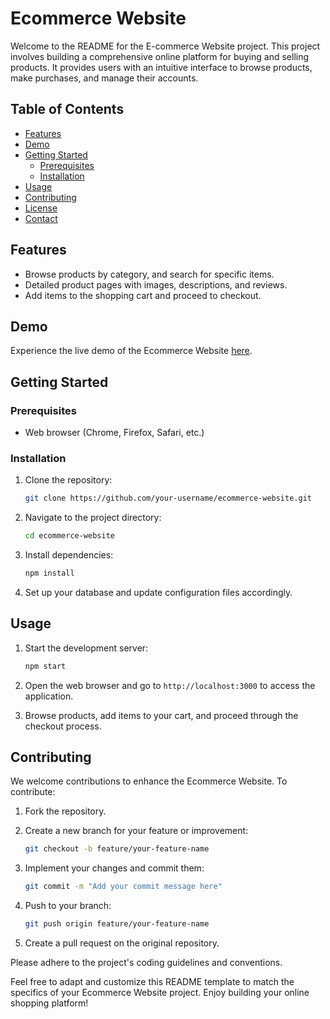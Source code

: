 # Ecommerce Website

Welcome to the README for the E-commerce Website project. This project involves building a comprehensive online platform for buying and selling products. It provides users with an intuitive interface to browse products, make purchases, and manage their accounts.

## Table of Contents

- [Features](#features)
- [Demo](#demo)
- [Getting Started](#getting-started)
  - [Prerequisites](#prerequisites)
  - [Installation](#installation)
- [Usage](#usage)
- [Contributing](#contributing)
- [License](#license)
- [Contact](#contact)

## Features

- Browse products by category, and search for specific items.
- Detailed product pages with images, descriptions, and reviews.
- Add items to the shopping cart and proceed to checkout.

## Demo

Experience the live demo of the Ecommerce Website [here](https://your-ecommerce-demo-link.com).

## Getting Started

### Prerequisites

- Web browser (Chrome, Firefox, Safari, etc.)

### Installation

1. Clone the repository:

   ```bash
   git clone https://github.com/your-username/ecommerce-website.git
   ```

2. Navigate to the project directory:

   ```bash
   cd ecommerce-website
   ```

3. Install dependencies:

   ```bash
   npm install
   ```

4. Set up your database and update configuration files accordingly.

## Usage

1. Start the development server:

   ```bash
   npm start
   ```

2. Open the web browser and go to `http://localhost:3000` to access the application.

3. Browse products, add items to your cart, and proceed through the checkout process.

## Contributing

We welcome contributions to enhance the Ecommerce Website. To contribute:

1. Fork the repository.
2. Create a new branch for your feature or improvement:

   ```bash
   git checkout -b feature/your-feature-name
   ```

3. Implement your changes and commit them:

   ```bash
   git commit -m "Add your commit message here"
   ```

4. Push to your branch:

   ```bash
   git push origin feature/your-feature-name
   ```

5. Create a pull request on the original repository.

Please adhere to the project's coding guidelines and conventions.

Feel free to adapt and customize this README template to match the specifics of your Ecommerce Website project. Enjoy building your online shopping platform!
